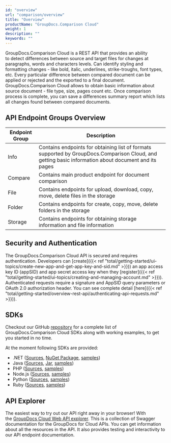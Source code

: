 ```yaml
---
id: "overview"
url: "comparison/overview"
title: "Overview"
productName: "GroupDocs.Comparison Cloud"
weight: 1
description: ""
keywords: ""
---
```

GroupDocs.Comparison Cloud is a REST API that provides an ability to detect differences between source and target files for changes at paragraphs, words and characters levels. Can identify styling and formatting changes - like bold, italic, underlines, strike-troughs, font types, etc.
Every particular difference between compared document can be applied or rejected and the exported to a final document.
GroupDocs.Comparison Cloud allows to obtain basic information about source document - file type, size, pages count etc.
Once comparison process is complete, you can save a differences summary report which lists all changes found between compared documents.

## API Endpoint Groups Overview ##

|Endpoint Group|Description
|---|---
|Info|Contains endpoints for obtaining list of formats supported by GroupDocs.Comparison Cloud, and getting basic information about document and its pages
|Compare|Contains main product endpoint for document comparison
|File|Contains endpoints for upload, download, copy, move, delete files in the storage
|Folder|Contains endpoints for create, copy, move, delete folders in the storage
|Storage|Contains endpoints for obtaining storage information and file information

## Security and Authentication ##

The GroupDocs.Comparison Cloud API is secured and requires authentication. Developers can [create]({{< ref "total/getting-started/ui-topics/create-new-app-and-get-app-key-and-sid.md" >}})) an app access key ID (appSID) and app secret access key when they [register]({{< ref "total/getting-started/ui-topics/creating-and-managing-account.md" >}})). Authenticated requests require a signature and AppSID query parameters or OAuth 2.0 authorization header. You can see complete detail [here]({{< ref "total/getting-started/overview-rest-api/authenticating-api-requests.md" >}})).

## SDKs ##

Checkout our GitHub [repository](https://github.com/groupdocs-comparison-cloud) for a complete list of GroupDocs.Comparison Cloud SDKs along with working examples, to get you started in no time.

At the moment following SDKs are provided:

* .NET ([Sources](https://github.com/groupdocs-comparison-cloud/groupdocs-comparison-cloud-dotnet), [NuGet Package](https://www.nuget.org/packages/GroupDocs.Comparison-Cloud), [samples](https://github.com/groupdocs-comparison-cloud/groupdocs-comparison-cloud-dotnet-samples))
* Java ([Sources](https://github.com/groupdocs-comparison-cloud/groupdocs-comparison-cloud-java), [Jar](https://repository.groupdocs.cloud/webapp/#/artifacts/browse/tree/General/repo/com/groupdocs/groupdocs-comparison-cloud), [samples](https://github.com/groupdocs-comparison-cloud/groupdocs-comparison-cloud-java-samples))
* PHP ([Sources](https://github.com/groupdocs-comparison-cloud/groupdocs-comparison-cloud-php), [samples](https://github.com/groupdocs-comparison-cloud/groupdocs-comparison-cloud-php-samples))
* Node.js ([Sources](https://github.com/groupdocs-comparison-cloud/groupdocs-comparison-cloud-node), [samples](https://github.com/groupdocs-comparison-cloud/groupdocs-comparison-cloud-node-samples))
* Python ([Sources](https://github.com/groupdocs-comparison-cloud/groupdocs-comparison-cloud-python), [samples](https://github.com/groupdocs-comparison-cloud/groupdocs-comparison-cloud-python-samples))
* Ruby ([Sources](https://github.com/groupdocs-comparison-cloud/groupdocs-comparison-cloud-ruby), [samples](https://github.com/groupdocs-comparison-cloud/groupdocs-comparison-cloud-ruby-samples))

## API Explorer ##

The easiest way to try out our API right away in your browser! With the [GroupDocs Cloud Web API explorer](https://apireference.groupdocs.cloud/comparison/). This is a collection of Swagger documentation for the GroupDocs for Cloud APIs. You can get information about all the resources in the API. It also provides testing and interactivity to our API endpoint documentation.
